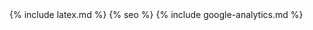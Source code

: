 <head>
  <meta charset="utf-8" />
  <meta http-equiv="X-UA-Compatible" content="IE=edge" />
  <meta name="viewport" content="width=device-width, initial-scale=1" />
  <link rel="shortcut icon" href="{{ site.url }}/assets/icon/logo.svg">
  <title>{{ site.title }}</title>
  <link rel="preload" href="{{ site.url }}/assets/css/fonts/Inter-Regular.woff2" as="font" type="font/woff2" crossorigin="anonymous"/>
  <link rel="preload" href="{{ site.url }}/assets/css/fonts/Inter-Medium.woff2" as="font" type="font/woff2" crossorigin="anonymous"/>
  <link rel="preload" href="{{ site.url }}/assets/css/fonts/Inter-SemiBold.woff2" as="font" type="font/woff2" crossorigin="anonymous"/>
  <link rel="stylesheet" href="{{ site.url }}/assets/css/main.css" />
  <link rel="stylesheet" async href="{{ site.url }}/assets/css/syntax.css" />
  {% include latex.md %}
  {% seo %}
  {% include google-analytics.md %}
</head>
